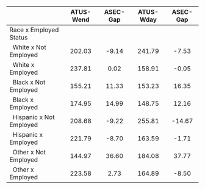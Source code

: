 
|                      |    ATUS-Wend |     ASEC-Gap |    ATUS-Wday |     ASEC-Gap |
| -------------------- | :----------: | :----------: | :----------: | :----------: |
| Race x Employed Status |              |              |              |              |
| &nbsp;&nbsp;White x Not Employed |       202.03 |        -9.14 |       241.79 |        -7.53 |
| &nbsp;&nbsp;White x Employed |       237.81 |         0.02 |       158.91 |        -0.05 |
| &nbsp;&nbsp;Black x Not Employed |       155.21 |        11.33 |       153.23 |        16.35 |
| &nbsp;&nbsp;Black x Employed |       174.95 |        14.99 |       148.75 |        12.16 |
| &nbsp;&nbsp;Hispanic x Not Employed |       208.68 |        -9.22 |       255.81 |       -14.67 |
| &nbsp;&nbsp;Hispanic x Employed |       221.79 |        -8.70 |       163.59 |        -1.71 |
| &nbsp;&nbsp;Other x Not Employed |       144.97 |        36.60 |       184.08 |        37.77 |
| &nbsp;&nbsp;Other x Employed |       223.58 |         2.73 |       164.89 |        -8.50 |

